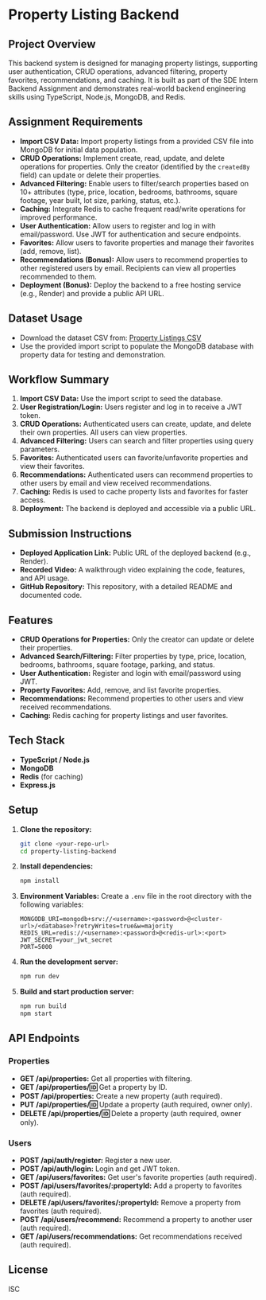 # Property Listing Backend

## Project Overview

This backend system is designed for managing property listings, supporting user authentication, CRUD operations, advanced filtering, property favorites, recommendations, and caching. It is built as part of the SDE Intern Backend Assignment and demonstrates real-world backend engineering skills using TypeScript, Node.js, MongoDB, and Redis.

## Assignment Requirements

- **Import CSV Data:** Import property listings from a provided CSV file into MongoDB for initial data population.
- **CRUD Operations:** Implement create, read, update, and delete operations for properties. Only the creator (identified by the `createdBy` field) can update or delete their properties.
- **Advanced Filtering:** Enable users to filter/search properties based on 10+ attributes (type, price, location, bedrooms, bathrooms, square footage, year built, lot size, parking, status, etc.).
- **Caching:** Integrate Redis to cache frequent read/write operations for improved performance.
- **User Authentication:** Allow users to register and log in with email/password. Use JWT for authentication and secure endpoints.
- **Favorites:** Allow users to favorite properties and manage their favorites (add, remove, list).
- **Recommendations (Bonus):** Allow users to recommend properties to other registered users by email. Recipients can view all properties recommended to them.
- **Deployment (Bonus):** Deploy the backend to a free hosting service (e.g., Render) and provide a public API URL.

## Dataset Usage

- Download the dataset CSV from: [Property Listings CSV](https://cdn2.gro.care/db424fd9fb74_1748258398689.csv)
- Use the provided import script to populate the MongoDB database with property data for testing and demonstration.

## Workflow Summary

1. **Import CSV Data:** Use the import script to seed the database.
2. **User Registration/Login:** Users register and log in to receive a JWT token.
3. **CRUD Operations:** Authenticated users can create, update, and delete their own properties. All users can view properties.
4. **Advanced Filtering:** Users can search and filter properties using query parameters.
5. **Favorites:** Authenticated users can favorite/unfavorite properties and view their favorites.
6. **Recommendations:** Authenticated users can recommend properties to other users by email and view received recommendations.
7. **Caching:** Redis is used to cache property lists and favorites for faster access.
8. **Deployment:** The backend is deployed and accessible via a public URL.

## Submission Instructions

- **Deployed Application Link:** Public URL of the deployed backend (e.g., Render).
- **Recorded Video:** A walkthrough video explaining the code, features, and API usage.
- **GitHub Repository:** This repository, with a detailed README and documented code.

## Features

- **CRUD Operations for Properties:** Only the creator can update or delete their properties.
- **Advanced Search/Filtering:** Filter properties by type, price, location, bedrooms, bathrooms, square footage, parking, and status.
- **User Authentication:** Register and login with email/password using JWT.
- **Property Favorites:** Add, remove, and list favorite properties.
- **Recommendations:** Recommend properties to other users and view received recommendations.
- **Caching:** Redis caching for property listings and user favorites.

## Tech Stack

- **TypeScript / Node.js**
- **MongoDB**
- **Redis** (for caching)
- **Express.js**

## Setup

1. **Clone the repository:**
   ```bash
   git clone <your-repo-url>
   cd property-listing-backend
   ```

2. **Install dependencies:**
   ```bash
   npm install
   ```

3. **Environment Variables:**
   Create a `.env` file in the root directory with the following variables:
   ```
   MONGODB_URI=mongodb+srv://<username>:<password>@<cluster-url>/<database>?retryWrites=true&w=majority
   REDIS_URL=redis://<username>:<password>@<redis-url>:<port>
   JWT_SECRET=your_jwt_secret
   PORT=5000
   ```

4. **Run the development server:**
   ```bash
   npm run dev
   ```

5. **Build and start production server:**
   ```bash
   npm run build
   npm start
   ```

## API Endpoints

### Properties

- **GET /api/properties:** Get all properties with filtering.
- **GET /api/properties/:id:** Get a property by ID.
- **POST /api/properties:** Create a new property (auth required).
- **PUT /api/properties/:id:** Update a property (auth required, owner only).
- **DELETE /api/properties/:id:** Delete a property (auth required, owner only).

### Users

- **POST /api/auth/register:** Register a new user.
- **POST /api/auth/login:** Login and get JWT token.
- **GET /api/users/favorites:** Get user's favorite properties (auth required).
- **POST /api/users/favorites/:propertyId:** Add a property to favorites (auth required).
- **DELETE /api/users/favorites/:propertyId:** Remove a property from favorites (auth required).
- **POST /api/users/recommend:** Recommend a property to another user (auth required).
- **GET /api/users/recommendations:** Get recommendations received (auth required).

## License

ISC 